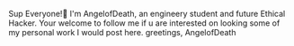 Sup Everyone!👋
I'm AngelofDeath, an engineery student and future Ethical Hacker.
Your welcome to follow me if u are interested on looking some of my personal work I would post here.
greetings,
AngelofDeath
